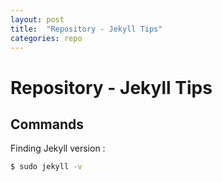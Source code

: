 ```yaml
---
layout: post
title:  "Repository - Jekyll Tips"
categories: repo
---
```

# Repository - Jekyll Tips

## Commands

Finding Jekyll version :
```sh
$ sudo jekyll -v
```